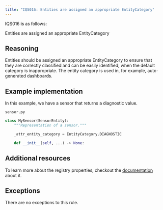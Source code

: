 ```yaml
---
title: "IQS016: Entities are assigned an appropriate EntityCategory"
---
```


IQS016 is as follows:

Entities are assigned an appropriate EntityCategory

## Reasoning

Entities should be assigned an appropriate EntityCategory to ensure that they are correctly classified and can be easily identified, when the default category is inappropriate.
The entity category is used in, for example, auto-generated dashboards.

## Example implementation

In this example, we have a sensor that returns a diagnostic value.

`sensor.py`
```python
class MySensor(SensorEntity):
    """Representation of a sensor."""

    _attr_entity_category = EntityCategory.DIAGNOSTIC

    def __init__(self, ...) -> None:
```

## Additional resources

To learn more about the registry properties, checkout the [documentation](../../entity#registry-properties) about it.

## Exceptions

There are no exceptions to this rule.
